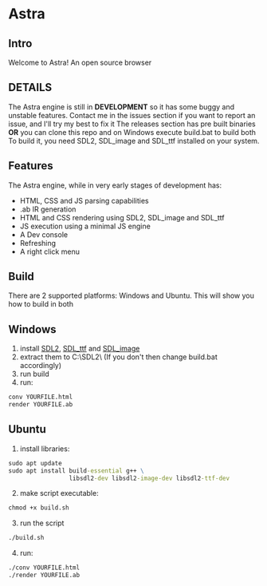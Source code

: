 # Astra
## Intro
Welcome to Astra! An open source browser

## DETAILS
The Astra engine is still in **DEVELOPMENT** so it has some buggy and unstable features. Contact me in the issues section if you want to report an issue, and I'll try my best to fix it
The releases section has pre built binaries **OR** you can clone this repo and on Windows execute build.bat to build both 
To build it, you need SDL2, SDL_image and SDL_ttf installed on your system.

## Features
The Astra engine, while in very early stages of development has:
- HTML, CSS and JS parsing capabilities
- .ab IR generation
- HTML and CSS rendering using SDL2, SDL_image and SDL_ttf
- JS execution using a minimal JS engine
- A Dev console
- Refreshing
- A right click menu
  
## Build
There are 2 supported platforms: Windows and Ubuntu.
This will show you how to build in both

## Windows
1. install [SDL2](https://github.com/libsdl-org/SDL/releases), [SDL_ttf](https://github.com/libsdl-org/SDL_ttf/releases) and [SDL_image](https://github.com/libsdl-org/SDL_image/releases)
2. extract them to C:\SDL2\ (If you don't then change build.bat accordingly)
3. run build
4. run:
```cmd
conv YOURFILE.html
render YOURFILE.ab
```

## Ubuntu
1. install libraries:
```cmd
sudo apt update
sudo apt install build-essential g++ \
                 libsdl2-dev libsdl2-image-dev libsdl2-ttf-dev
```

2. make script executable:
```cmd
chmod +x build.sh
```

3. run the script
```cmd
./build.sh
```

4. run:
```cmd
./conv YOURFILE.html
./render YOURFILE.ab
```
